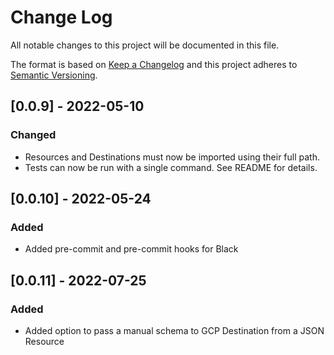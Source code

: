 # Change Log

All notable changes to this project will be documented in this file.

The format is based on [Keep a Changelog](http://keepachangelog.com/)
and this project adheres to [Semantic Versioning](http://semver.org/).

## [0.0.9] - 2022-05-10

### Changed

- Resources and Destinations must now be imported using their full path.
- Tests can now be run with a single command. See README for details.

## [0.0.10] - 2022-05-24

### Added

- Added pre-commit and pre-commit hooks for Black

## [0.0.11] - 2022-07-25

### Added

- Added option to pass a manual schema to GCP Destination from a JSON Resource

